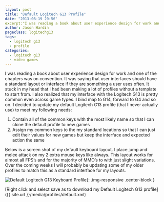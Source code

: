 ```yaml
---
layout: post
title: "Default Logitech G13 Profile"
date: "2013-08-19 20:56"
excerpt:"I was reading a book about user experience design for work and one of the chapters was on convention. It was saying that user interfaces should have a standard layout or interface if they are something a user uses often. It stuck in my head that I had been making a lot of profiles without a template to start from."
author: Jason Hardin
pageclass: logitechg13
tags:
  - logitech g13
  - profile
categories:
  - logitech g13
  - video games
---
```

I was reading a book about user experience design for work and one of the chapters was on convention. It was saying that user interfaces should have a standard layout or interface if they are something a user uses often. It stuck in my head that I had been making a lot of profiles without a template to start from. I also realized that my interface with the Logitech G13 is pretty common even across game types. I bind map to G14, forward to G4 and so on. I decided to update my default Logitech G13 profile (that I never actually use) to meet my following needs:

1. Contain all of the common keys with the most likely name so that I can clone the default profile to new games
1. Assign my common keys to the my standard locations so that I can just edit their values for new games but keep the interface and expected action the same

Below is a screen shot of my default keyboard layout. I place jump and melee attack on my 2 extra mouse keys like always. This layout works for almost all FPS’s and for the majority of MMO’s to with just slight variations. Over the coming weeks I will probably be updating some of my older profiles to match this as a standard interface for my layouts.

![Default Logitech G13 Keyboard Profile]({{site.url}}/media/profiles/default_keyboard_layout.png){: .img-responsive  .center-block }

[Right click and select save as to download my Default Logitech G13 profile]({{ site.url }}/media/profiles/default.xml)
